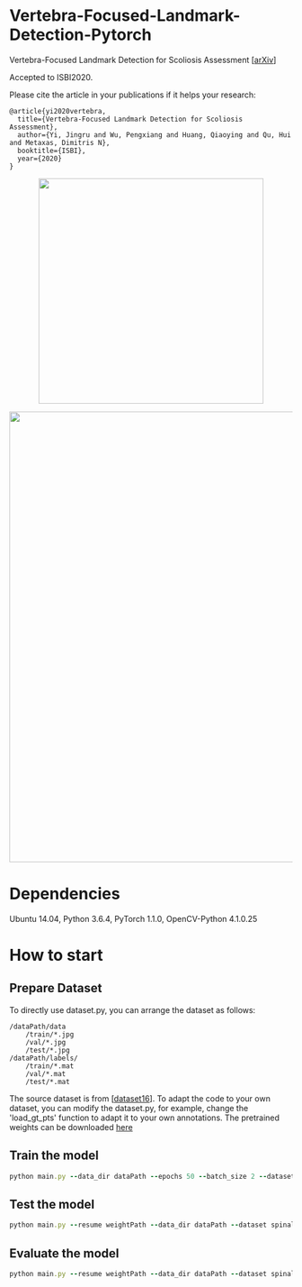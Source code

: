 # Vertebra-Focused-Landmark-Detection-Pytorch
Vertebra-Focused Landmark Detection for Scoliosis Assessment   [[arXiv](https://arxiv.org/pdf/2001.03187.pdf)]

Accepted to ISBI2020.


Please cite the article in your publications if it helps your research:

	@article{yi2020vertebra,
	  title={Vertebra-Focused Landmark Detection for Scoliosis Assessment},
	  author={Yi, Jingru and Wu, Pengxiang and Huang, Qiaoying and Qu, Hui and Metaxas, Dimitris N},
	  booktitle={ISBI},
	  year={2020}
	}


<p align="center">
	<img src="imgs/pic1.png", width="400">
</p>

<p align="center">
	<img src="imgs/pic2.png", width="800">
</p>

# Dependencies
Ubuntu 14.04, Python 3.6.4, PyTorch 1.1.0, OpenCV-Python 4.1.0.25 

# How to start
## Prepare Dataset
To directly use dataset.py, you can arrange the dataset as follows:
```
/dataPath/data
	/train/*.jpg
	/val/*.jpg
	/test/*.jpg
/dataPath/labels/
	/train/*.mat
	/val/*.mat
	/test/*.mat
```
The source dataset is from [[dataset16](http://spineweb.digitalimaginggroup.ca/spineweb/index.php?n=Main.Datasets#Dataset_16.3A_609_spinal_anterior-posterior_x-ray_images)].
To adapt the code to your own dataset, you can modify the dataset.py, for example, change the 'load_gt_pts' function to adapt it to your own annotations. The pretrained weights can be downloaded [here](https://drive.google.com/drive/folders/1LhKnGVE8dUw0nK9_x4vPNY_L7sPY2_aQ?usp=sharing)
	
## Train the model
```ruby
python main.py --data_dir dataPath --epochs 50 --batch_size 2 --dataset spinal --phase train
```

## Test the model
```ruby
python main.py --resume weightPath --data_dir dataPath --dataset spinal  --phase test
```


## Evaluate the model
```ruby
python main.py --resume weightPath --data_dir dataPath --dataset spinal --phase eval
